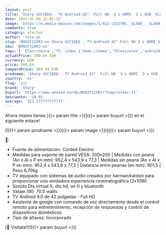 ```yaml
---
layout: post
title: 'Sharp 42CI6EA - TV Android 42"  Full HD  3 x HDMI  3 x USB  Bluetooth   Google Assistant  Chromecast  Altavoces Harman/kardon  DTS Virtual X  Active Motion 400  Color Negro'
date: 2022-01-09 21:01:29
image: 'https://m.media-amazon.com/images/I/413-cIS2fML._SL500_._SL400_.jpg'
comments: true
category: ofertas
author: 'tole.es'
slug: 'B092F12XRJ-es Sharp 42CI6EA - TV Android 42" Full HD 3 x HDMI 3 x USB...'
sku: 'B092F12XRJ-es'
tags: [ 'Electrónica','TV, vídeo y home cinema','Televisores','android','sharp', ]
actualPrice: 380.64 EUR
currency: EUR
price: 380.64
comparePrice: 469.99 EUR
prodname: 'Sharp 42CI6EA - TV Android 42"  Full HD  3 x HDMI  3 x USB  Bluetooth   Google Assistant  Chromecast  Altavoces Harman/kardon  DTS Virtual X  Active Motion 400  Color Negro'
country: 'es'
flag: '🇪🇸'
brand: 'Sharp'
buyurl: 'https://www.amazon.es/dp/B092F12XRJ/?tag=tolees-21'
descuento: '19.01'
average: '322.577777777777'
---
```


Ahora mismo tienes [{{< param title >}}]({{< param buyurl >}}) en el siguiente enlace!

[![{{< param prodname >}}]({{< param image >}})]({{< param buyurl >}})

🔎:

- Fuente de alimentación: Corded Electric
- Medidas para soporte de pared VESA: 200x200 | Medidas con peana (An x Al x P en mm): 952,4 x 543,9 x 77,3 | Medidas sin peana (An x Al x P en mm): 952,4 x 543,9 x 77,3 | Distancia entre peanas (en mm): 901,5 | Peso 6,70kg
- TV equipado con sistemas de audio creados por harman/kardon para proporcionar una verdadera experiencia cinematográfica (2x10W)
- Sonido Dts virtual X, dts hd, wi-fi y bluetooth
- Vataje (W): 70.0 watts
- TV Android 9.0 de 42 pulgadas - Full HD
- Asistente de google con comando de voz directamente desde el control remoto para entretenimiento, recepción de respuestas y control de dispositivos domésticos
- Tipo de altavoz: Incorporado

[🛒 Visítala!!!]({{< param buyurl >}})
